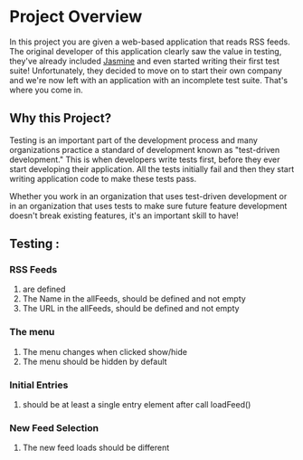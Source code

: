 # Project Overview

In this project you are given a web-based application that reads RSS feeds. The original developer of this application clearly saw the value in testing, they've already included [Jasmine](http://jasmine.github.io/) and even started writing their first test suite! Unfortunately, they decided to move on to start their own company and we're now left with an application with an incomplete test suite. That's where you come in.


## Why this Project?

Testing is an important part of the development process and many organizations practice a standard of development known as "test-driven development." This is when developers write tests first, before they ever start developing their application. All the tests initially fail and then they start writing application code to make these tests pass.

Whether you work in an organization that uses test-driven development or in an organization that uses tests to make sure future feature development doesn't break existing features, it's an important skill to have!


## Testing : 
### RSS Feeds
1. are defined
2. The Name in the allFeeds, should be defined and not empty
3. The URL in the allFeeds, should be defined and not empty 

### The menu
1. The menu changes when clicked show/hide
2. The menu should be hidden by default

### Initial Entries
1. should be at least a single entry element after call loadFeed() 

### New Feed Selection
1. The new feed loads should be different
